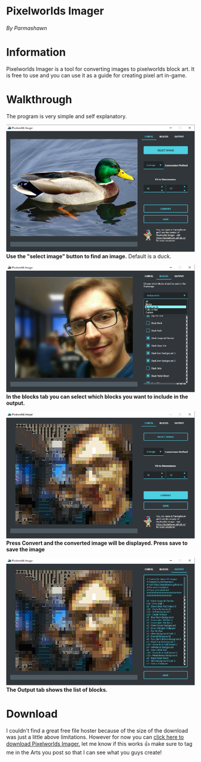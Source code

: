 # Pixelworlds Imager
<h6>By Parmashawn</h6>

# Information
Pixelworlds Imager is a tool for converting images to pixelworlds block art. It is free to use and you can use it as a guide for creating pixel art in-game.

# Walkthrough
The program is very simple and self explanatory.

![example](https://github.com/sodashawn/PWImager/blob/main/examples/example_1.png)
<br>**Use the "select image" button to find an image.** Default is a duck.

![example](https://github.com/sodashawn/PWImager/blob/main/examples/example_2.png)
<br>**In the blocks tab you can select which blocks you want to include in the output.**

![example](https://github.com/sodashawn/PWImager/blob/main/examples/example_3.png)
<br>**Press Convert and the converted image will be displayed. Press save to save the image**

![example](https://github.com/sodashawn/PWImager/blob/main/examples/example_4.png)
<br>**The Output tab shows the list of blocks.**

# Download
I couldn't find a great free file hoster because of the size of the download was just a little above limitations. 
However for now you can [click here to download Pixelworlds Imager.](https://mega.nz/file/d1RRUSQT#wY5lcqq7Vboae0X0ZzKx3CBqRs2aiMFlC_odcuBoGaE)
let me know if this works :+1: 
make sure to tag me in the Arts you post so that I can see what you guys create!
